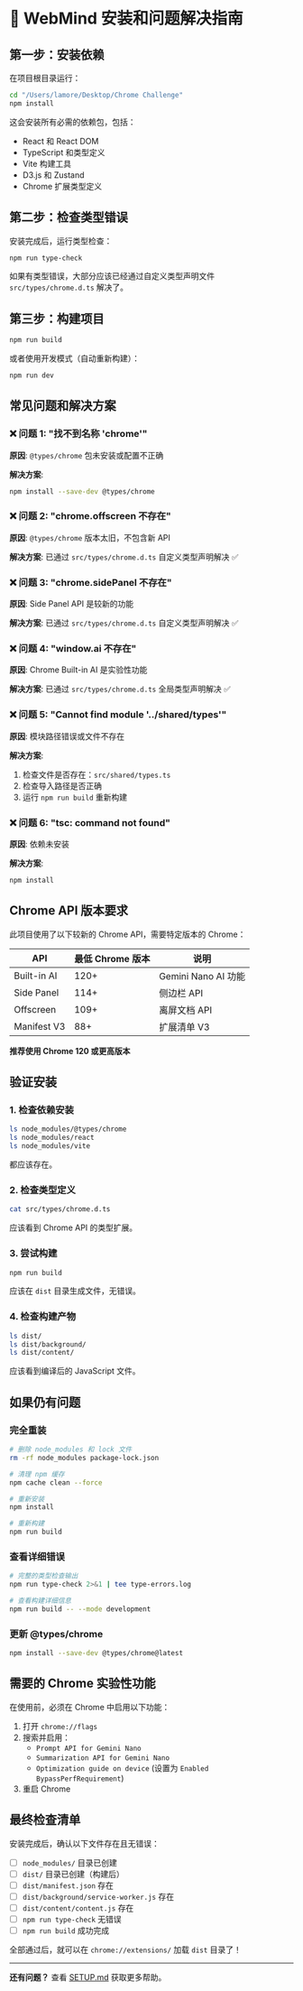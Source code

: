 # 🔧 WebMind 安装和问题解决指南

## 第一步：安装依赖

在项目根目录运行：

```bash
cd "/Users/lamore/Desktop/Chrome Challenge"
npm install
```

这会安装所有必需的依赖包，包括：
- React 和 React DOM
- TypeScript 和类型定义
- Vite 构建工具
- D3.js 和 Zustand
- Chrome 扩展类型定义

## 第二步：检查类型错误

安装完成后，运行类型检查：

```bash
npm run type-check
```

如果有类型错误，大部分应该已经通过自定义类型声明文件 `src/types/chrome.d.ts` 解决了。

## 第三步：构建项目

```bash
npm run build
```

或者使用开发模式（自动重新构建）：

```bash
npm run dev
```

## 常见问题和解决方案

### ❌ 问题 1: "找不到名称 'chrome'"

**原因**: `@types/chrome` 包未安装或配置不正确

**解决方案**:
```bash
npm install --save-dev @types/chrome
```

### ❌ 问题 2: "chrome.offscreen 不存在"

**原因**: `@types/chrome` 版本太旧，不包含新 API

**解决方案**: 已通过 `src/types/chrome.d.ts` 自定义类型声明解决 ✅

### ❌ 问题 3: "chrome.sidePanel 不存在"

**原因**: Side Panel API 是较新的功能

**解决方案**: 已通过 `src/types/chrome.d.ts` 自定义类型声明解决 ✅

### ❌ 问题 4: "window.ai 不存在"

**原因**: Chrome Built-in AI 是实验性功能

**解决方案**: 已通过 `src/types/chrome.d.ts` 全局类型声明解决 ✅

### ❌ 问题 5: "Cannot find module '../shared/types'"

**原因**: 模块路径错误或文件不存在

**解决方案**: 
1. 检查文件是否存在：`src/shared/types.ts`
2. 检查导入路径是否正确
3. 运行 `npm run build` 重新构建

### ❌ 问题 6: "tsc: command not found"

**原因**: 依赖未安装

**解决方案**:
```bash
npm install
```

## Chrome API 版本要求

此项目使用了以下较新的 Chrome API，需要特定版本的 Chrome：

| API | 最低 Chrome 版本 | 说明 |
|-----|------------------|------|
| Built-in AI | 120+ | Gemini Nano AI 功能 |
| Side Panel | 114+ | 侧边栏 API |
| Offscreen | 109+ | 离屏文档 API |
| Manifest V3 | 88+ | 扩展清单 V3 |

**推荐使用 Chrome 120 或更高版本**

## 验证安装

### 1. 检查依赖安装

```bash
ls node_modules/@types/chrome
ls node_modules/react
ls node_modules/vite
```

都应该存在。

### 2. 检查类型定义

```bash
cat src/types/chrome.d.ts
```

应该看到 Chrome API 的类型扩展。

### 3. 尝试构建

```bash
npm run build
```

应该在 `dist` 目录生成文件，无错误。

### 4. 检查构建产物

```bash
ls dist/
ls dist/background/
ls dist/content/
```

应该看到编译后的 JavaScript 文件。

## 如果仍有问题

### 完全重装

```bash
# 删除 node_modules 和 lock 文件
rm -rf node_modules package-lock.json

# 清理 npm 缓存
npm cache clean --force

# 重新安装
npm install

# 重新构建
npm run build
```

### 查看详细错误

```bash
# 完整的类型检查输出
npm run type-check 2>&1 | tee type-errors.log

# 查看构建详细信息
npm run build -- --mode development
```

### 更新 @types/chrome

```bash
npm install --save-dev @types/chrome@latest
```

## 需要的 Chrome 实验性功能

在使用前，必须在 Chrome 中启用以下功能：

1. 打开 `chrome://flags`
2. 搜索并启用：
   - `Prompt API for Gemini Nano`
   - `Summarization API for Gemini Nano`  
   - `Optimization guide on device` (设置为 `Enabled BypassPerfRequirement`)
3. 重启 Chrome

## 最终检查清单

安装完成后，确认以下文件存在且无错误：

- [ ] `node_modules/` 目录已创建
- [ ] `dist/` 目录已创建（构建后）
- [ ] `dist/manifest.json` 存在
- [ ] `dist/background/service-worker.js` 存在
- [ ] `dist/content/content.js` 存在
- [ ] `npm run type-check` 无错误
- [ ] `npm run build` 成功完成

全部通过后，就可以在 `chrome://extensions/` 加载 `dist` 目录了！

---

**还有问题？** 查看 [SETUP.md](./SETUP.md) 获取更多帮助。

